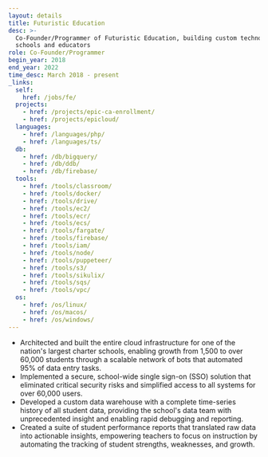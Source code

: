 ```yaml
---
layout: details
title: Futuristic Education
desc: >-
  Co-Founder/Programmer of Futuristic Education, building custom technology for
  schools and educators
role: Co-Founder/Programmer
begin_year: 2018
end_year: 2022
time_desc: March 2018 - present
_links:
  self:
    href: /jobs/fe/
  projects:
    - href: /projects/epic-ca-enrollment/
    - href: /projects/epicloud/
  languages:
    - href: /languages/php/
    - href: /languages/ts/
  db:
    - href: /db/bigquery/
    - href: /db/ddb/
    - href: /db/firebase/
  tools:
    - href: /tools/classroom/
    - href: /tools/docker/
    - href: /tools/drive/
    - href: /tools/ec2/
    - href: /tools/ecr/
    - href: /tools/ecs/
    - href: /tools/fargate/
    - href: /tools/firebase/
    - href: /tools/iam/
    - href: /tools/node/
    - href: /tools/puppeteer/
    - href: /tools/s3/
    - href: /tools/sikulix/
    - href: /tools/sqs/
    - href: /tools/vpc/
  os:
    - href: /os/linux/
    - href: /os/macos/
    - href: /os/windows/
---
```


- Architected and built the entire cloud infrastructure for one of the nation's largest charter schools, enabling growth from 1,500 to over 60,000 students through a scalable network of bots that automated 95% of data entry tasks.
- Implemented a secure, school-wide single sign-on (SSO) solution that eliminated critical security risks and simplified access to all systems for over 60,000 users.
- Developed a custom data warehouse with a complete time-series history of all student data, providing the school's data team with unprecedented insight and enabling rapid debugging and reporting.
- Created a suite of student performance reports that translated raw data into actionable insights, empowering teachers to focus on instruction by automating the tracking of student strengths, weaknesses, and growth.

